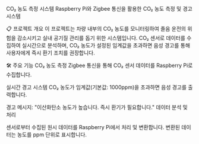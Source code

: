 CO₂ 농도 측정 시스템
Raspberry Pi와 Zigbee 통신을 활용한 CO₂ 농도 측정 및 경고 시스템

📋 프로젝트 개요
이 프로젝트는 차량 내부의 CO₂ 농도를 모니터링하여 졸음 운전의 위험을 감소시키고 실내 공기질 관리를 돕기 위한 시스템입니다. CO₂ 센서로 데이터를 수집하여 실시간으로 분석하며, CO₂ 농도가 설정된 임계값을 초과하면 음성 경고를 통해 사용자에게 즉시 환기 조치를 권장합니다.

🛠 주요 기능
CO₂ 농도 측정
Zigbee 통신을 통해 CO₂ 센서 데이터를 Raspberry Pi로 수집합니다.

실시간 경고 시스템
CO₂ 농도가 임계값(기본값: 1000ppm)을 초과하면 음성 경고를 출력합니다.

경고 메시지: "이산화탄소 농도가 높습니다. 즉시 환기가 필요합니다."
데이터 분석 및 처리

센서로부터 수집된 원시 데이터를 Raspberry Pi에서 처리 및 변환합니다.
변환된 데이터는 농도를 ppm 단위로 표시합니다.
